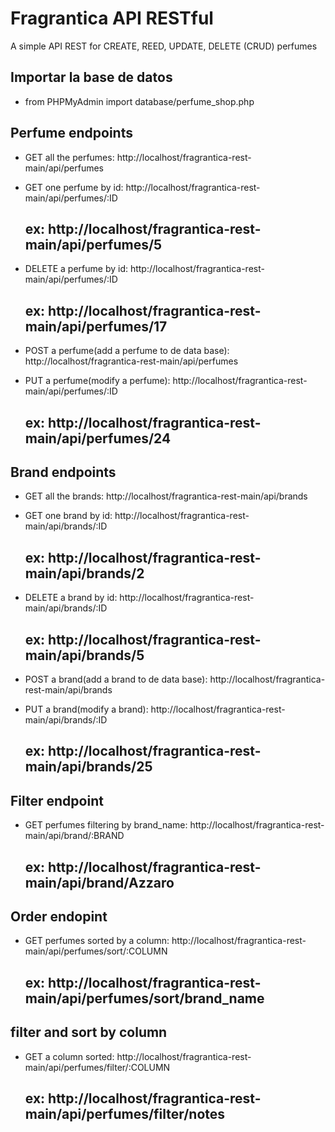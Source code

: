 # Fragrantica API RESTful
A simple API REST for CREATE, REED, UPDATE, DELETE (CRUD) perfumes

## Importar la base de datos
- from PHPMyAdmin import database/perfume_shop.php


## Perfume endpoints
- GET all the perfumes: http://localhost/fragrantica-rest-main/api/perfumes

- GET one perfume by id: http://localhost/fragrantica-rest-main/api/perfumes/:ID
    ## ex: http://localhost/fragrantica-rest-main/api/perfumes/5

- DELETE a perfume by id: http://localhost/fragrantica-rest-main/api/perfumes/:ID
    ## ex: http://localhost/fragrantica-rest-main/api/perfumes/17

- POST a perfume(add a perfume to de data base): http://localhost/fragrantica-rest-main/api/perfumes

- PUT a perfume(modify a perfume): http://localhost/fragrantica-rest-main/api/perfumes/:ID
    ## ex: http://localhost/fragrantica-rest-main/api/perfumes/24

## Brand endpoints
- GET all the brands: http://localhost/fragrantica-rest-main/api/brands

- GET one brand by id: http://localhost/fragrantica-rest-main/api/brands/:ID
    ## ex: http://localhost/fragrantica-rest-main/api/brands/2

- DELETE a brand by id: http://localhost/fragrantica-rest-main/api/brands/:ID
    ## ex: http://localhost/fragrantica-rest-main/api/brands/5

- POST a brand(add a brand to de data base): http://localhost/fragrantica-rest-main/api/brands

- PUT a brand(modify a brand): http://localhost/fragrantica-rest-main/api/brands/:ID
    ## ex: http://localhost/fragrantica-rest-main/api/brands/25

## Filter endpoint
- GET perfumes filtering by brand_name: http://localhost/fragrantica-rest-main/api/brand/:BRAND
    ## ex: http://localhost/fragrantica-rest-main/api/brand/Azzaro

## Order endopint
- GET perfumes sorted by a column: http://localhost/fragrantica-rest-main/api/perfumes/sort/:COLUMN
    ## ex: http://localhost/fragrantica-rest-main/api/perfumes/sort/brand_name

## filter and sort by column
- GET a column sorted: http://localhost/fragrantica-rest-main/api/perfumes/filter/:COLUMN
    ## ex: http://localhost/fragrantica-rest-main/api/perfumes/filter/notes
